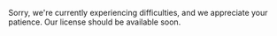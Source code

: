 Sorry, we're currently experiencing difficulties, and we appreciate your patience. Our license should be available soon.
